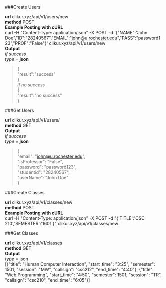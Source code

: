 ###Create Users

**url** clikur.xyz/api/v1/users/new <br>
**method** POST <br>
**Example Posting with cURL** <br>
curl -H "Content-Type: application/json" -X POST -d '{"NAME":"John Doe","ID":"28240567","EMAIL":"john@u.rochester.edu","PASS":"password123","PROF":"False"}' clikur.xyz/api/v1/users/new
<br>
**Output** <br>
_if success_ <br>
_type_ = **json** <br>
>{<br>
>  "result":"success"<br>
>}<br>
_if no success_ <br>
>{<br>
>  "result":"no success" <br>
>}<br>

###Get Users

**url** clikur.xyz/api/v1/users/<email> <br>
**method** GET <br>
**Output** <br>
_if success_ <br>
_type_ = **json**
>{<br>
>  "email":  "john@u.rochester.edu",<br>
>  "isProfessor":  "False",<br>
>  "password": "password123",<br>
>  "studentid": "28240567",<br>
>  "userName": "John Doe"<br>
>}<br>

###Create Classes

**url** clikur.xyz/api/v1/classes/new <br>
**method** POST <br>
**Example Posting with cURL** <br>
curl -H "Content-Type: application/json" -X POST -d "{'TITLE':'CSC 210','SEMESTER':'1601'}" clikur.xyz/api/v1/classes/new

###Get Classes

**url** clikur.xyz/api/v1/classes <br>
**method** GET <br>
**Output** <br>
_type_ = json <br>
[{"title": "Human Computer Interaction", "start_time": "3:25", "semester": 1501, "session": "MW", "callsign": "csc212", "end_time": "4:40"}, {"title": "Web Programming", "start_time": "4:50", "semester": 1501, "session": "TR", "callsign": "csc210", "end_time": "6:05"}]

